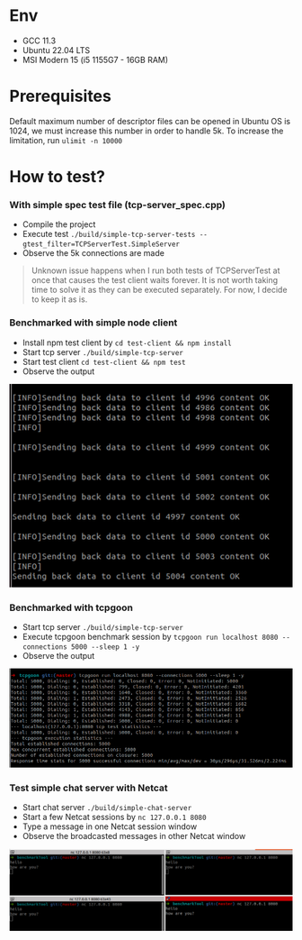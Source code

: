 # Env

- GCC 11.3
- Ubuntu 22.04 LTS
- MSI Modern 15 (i5 1155G7 - 16GB RAM)

# Prerequisites

Default maximum number of descriptor files can be opened in Ubuntu OS is 1024, we must increase this number in order to handle 5k.
To increase the limitation, run `ulimit -n 10000`

# How to test?

### With simple spec test file (tcp-server_spec.cpp)

- Compile the project
- Execute test `./build/simple-tcp-server-tests --gtest_filter=TCPServerTest.SimpleServer`
- Observe the 5k connections are made

> Unknown issue happens when I run both tests of TCPServerTest at once that causes the test client waits forever.
> It is not worth taking time to solve it as they can be executed separately. For now, I decide to keep it as is.

### Benchmarked with simple node client

- Install npm test client by `cd test-client && npm install`
- Start tcp server `./build/simple-tcp-server`
- Start test client `cd test-client && npm test`
- Observe the output

![Tested result](./screenshot.png "Benchmarked with simple node client")

### Benchmarked with tcpgoon

- Start tcp server `./build/simple-tcp-server`
- Execute tcpgoon benchmark session by `tcpgoon run localhost 8080 --connections 5000 --sleep 1 -y`
- Observe the output

![Tested result](./screenshot-tcpgoon.png "Benchmarked with tcpgoon")

### Test simple chat server with Netcat

- Start chat server `./build/simple-chat-server`
- Start a few Netcat sessions by `nc 127.0.0.1 8080`
- Type a message in one Netcat session window
- Observe the broadcasted messages in other Netcat window

![Tested result](./screenshot-simple-chat.png "Simple chat server")
